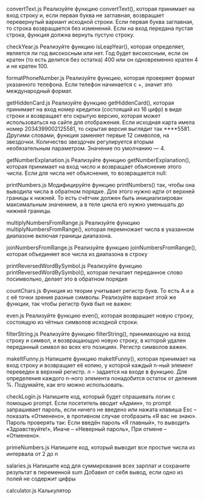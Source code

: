 convertText.js 
Реализуйте функцию convertText(), которая принимает на вход строку и, если первая буква не заглавная, возвращает перевернутый вариант исходной строки. Если первая буква заглавная, то строка возвращается без изменений. Если на вход передана пустая строка, функция должна вернуть пустую строку.

checkYear.js 
Реализуйте функцию isLeapYear(), которая определяет, является ли год високосным или нет. Год будет високосным, если он кратен (то есть делится без остатка) 400 или он одновременно кратен 4 и не кратен 100.

formatPhoneNumber.js 
Реализуйте функцию, которая проверяет формат указанного телефона. Если телефон начинается с +, значит это международный формат.

getHiddenCard.js 
Реализуйте функцию getHiddenCard(), которая принимает на вход номер кредитки (состоящий из 16 цифр) в виде строки и возвращает его скрытую версию, 
которая может использоваться на сайте для отображения. Если исходная карта имела номер 2034399002125581, то скрытая версия выглядит так ****5581. 
Другими словами, функция заменяет первые 12 символов, на звездочки. Количество звездочек регулируется вторым необязательным параметром. Значение по умолчанию — 4.

getNumberExplanation.js
Реализуйте функцию getNumberExplanation(), которая принимает на вход число и возвращает объяснение этого числа. Если для числа нет объяснения, то возвращается null:

printNumbers.js
Модифицируйте функцию printNumbers() так, чтобы она выводила числа в обратном порядке. Для этого нужно идти от верхней границы к нижней. 
То есть счётчик должен быть инициализирован максимальным значением, а в теле цикла его нужно уменьшать до нижней границы.

multiplyNumbersFromRange.js
Реализуйте функцию multiplyNumbersFromRange(), которая перемножает числа в указанном диапазоне включая границы диапазона.

joinNumbersFromRange.js
Реализуйте функцию joinNumbersFromRange(), которая объединяет все числа из диапазона в строку

printReversedWordBySymbol.js
Реализуйте функцию printReversedWordBySymbol(), которая печатает переданное слово посимвольно, делает это в обратном порядке

countChars.js
Функция из теории учитывает регистр букв. То есть A и a с её точки зрения разные символы. Реализуйте вариант этой же функции, так чтобы регистр букв был не важен:

even.js
Реализуйте функцию even(), которая возвращает новую строку, состоящую из чётных символов исходной строки.

filterString.js
Реализуйте функцию filterString(), принимающую на вход строку и символ, и возвращающую новую строку, в которой удален переданный символ во всех его позициях. Регистр символов важен.

makeItFunny.js
Напишите функцию makeItFunny(), которая принимает на вход строку и возвращает её копию, у которой каждый n-ный элемент переведен в верхний регистр. n – задается на входе в функцию.
Для определения каждого n-ного элемента понадобится остаток от деления %. Подумайте, как его можно использовать.

checkLogin.js
Напишите код, который будет спрашивать логин с помощью prompt.
Если посетитель вводит «Админ», то prompt запрашивает пароль, если ничего не введено или нажата клавиша Esc – показать «Отменено», в противном случае отобразить «Я вас не знаю».
Пароль проверять так:
Если введён пароль «Я главный», то выводить «Здравствуйте!»,
Иначе – «Неверный пароль»,
При отмене – «Отменено».

primeNumbers.js
Напишите код, который выводит все простые числа из интервала от 2 до n

salaries.js
Напишите код для суммирования всех зарплат и сохраните результат в переменной sum
Добавил от себя вывод, если одно из полей не содержит цифры

calculator.js
Калькулятор
